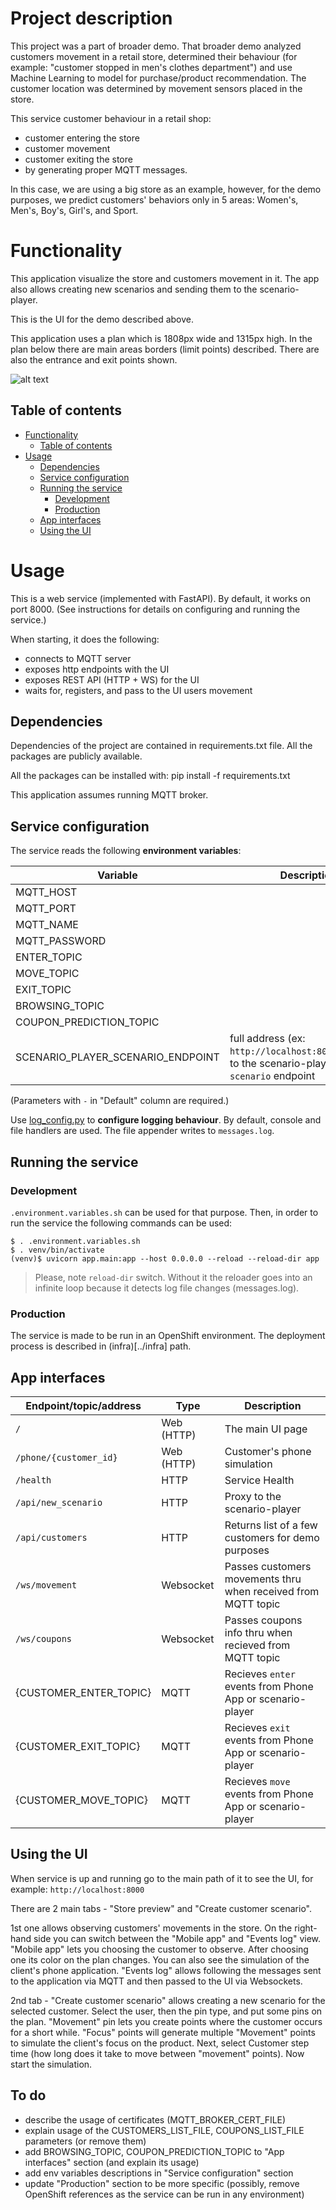 # Project description
This project was a part of broader demo. That broader demo analyzed customers movement in a retail store, determined their behaviour (for example: "customer stopped in men's clothes department") and use Machine Learning to model for purchase/product recommendation. The customer location was determined by movement sensors placed in the store.

This service customer behaviour in a retail shop:

* customer entering the store
* customer movement
* customer exiting the store
* by generating proper MQTT messages.

In this case, we are using a big store as an example, however, for the demo purposes, we predict customers' behaviors only in 5 areas: Women's, Men's, Boy's, Girl's, and Sport.

# Functionality

This application visualize the store and customers movement in it. The app also allows creating new scenarios and sending them to the scenario-player.

This is the UI for the demo described above.

This application uses a plan which is 1808px wide and 1315px high. In the plan below there are main areas borders (limit points) described.
There are also the entrance and exit points shown.

![alt text](docs/store-plan-pts.png)

## Table of contents

* [Functionality](#functionality)
  * [Table of contents](#table-of-contents)
* [Usage](#usage)
  * [Dependencies](#dependencies)
  * [Service configuration](#service-configuration)
  * [Running the service](#running-the-service)
    * [Development](#development)
    * [Production](#production)
  * [App interfaces](#app-interfaces)
  * [Using the UI](#using-the-ui)

# Usage

This is a web service (implemented with FastAPI). By default, it works on port 8000. (See instructions for details on configuring and running the service.)

When starting, it does the following:

* connects to MQTT server
* exposes http endpoints with the UI
* exposes REST API (HTTP + WS) for the UI
* waits for, registers, and pass to the UI users movement

## Dependencies

Dependencies of the project are contained in requirements.txt file. All the packages are publicly available.

All the packages can be installed with: pip install -f requirements.txt

This application assumes running MQTT broker.

## Service configuration

The service reads the following **environment variables**:

| Variable                          | Description                                                                                      |                   Default |
|-----------------------------------|--------------------------------------------------------------------------------------------------|--------------------------:|
| MQTT_HOST                         |                                                                                                  |                         - |
| MQTT_PORT                         |                                                                                                  |                      1883 |
| MQTT_NAME                         |                                                                                                  |             demoVisClient |
| MQTT_PASSWORD                     |                                                                                                  |                           |
| ENTER_TOPIC                       |                                                                                                  |            customer/enter |
| MOVE_TOPIC                        |                                                                                                  |             customer/move |
| EXIT_TOPIC                        |                                                                                                  |             customer/exit |
| BROWSING_TOPIC                    |                                                                                                  |         customer/browsing |
| COUPON_PREDICTION_TOPIC           |                                                                                                  |       customer/prediction |
| SCENARIO_PLAYER_SCENARIO_ENDPOINT | full address (ex: `http://localhost:8004/scenario`) to the scenario-player's `scenario` endpoint |                         - |

(Parameters with `-` in "Default" column are required.)

Use [log_config.py](./app/utils/log_config.py) to **configure logging behaviour**. 
By default, console and file handlers are used. The file appender writes to `messages.log`.

## Running the service

### Development

`.environment.variables.sh` can be used for that purpose. Then, in order to run the service the following commands can be
used:

```shell
$ . .environment.variables.sh
$ . venv/bin/activate
(venv)$ uvicorn app.main:app --host 0.0.0.0 --reload --reload-dir app
```

> Please, note `reload-dir` switch. Without it the reloader goes into an infinite loop because it detects log file changes (messages.log).

### Production

The service is made to be run in an OpenShift environment. The deployment process is described in (infra)[../infra] path.

## App interfaces

| Endpoint/topic/address | Type       | Description                           |
|------------------------|------------|---------------------------------------|
| `/`                    | Web (HTTP) | The main UI page                      |
| `/phone/{customer_id}` | Web (HTTP) | Customer's phone simulation           |
| `/health`              | HTTP       | Service Health                        |
| `/api/new_scenario`    | HTTP       | Proxy to the scenario-player          |
| `/api/customers`       | HTTP       | Returns list of a few customers for demo purposes |
| `/ws/movement`         | Websocket  | Passes customers movements thru when received from MQTT topic |
| `/ws/coupons`          | Websocket  | Passes coupons info thru when recieved from MQTT topic |
| {CUSTOMER_ENTER_TOPIC} | MQTT       | Recieves `enter` events from Phone App or scenario-player |
| {CUSTOMER_EXIT_TOPIC}  | MQTT       | Recieves `exit` events from Phone App or scenario-player |
| {CUSTOMER_MOVE_TOPIC}  | MQTT       | Recieves `move` events from Phone App or scenario-player |

## Using the UI

When service is up and running go to the main path of it to see the UI, for example: `http://localhost:8000`

There are 2 main tabs - "Store preview" and "Create customer scenario".

1st one allows observing customers' movements in the store. On the right-hand side you can switch between the "Mobile app" and "Events log" view.
"Mobile app" lets you choosing the customer to observe. After choosing one its color on the plan changes. You can also see the simulation of
the client's phone application. "Events log" allows following the messages sent to the application via MQTT and then passed to the UI via Websockets.

2nd tab - "Create customer scenario" allows creating a new scenario for the selected customer. Select the user, then the pin type, and put some
pins on the plan. "Movement" pin lets you create points where the customer occurs for a short while. "Focus" points will generate multiple "Movement"
points to simulate the client's focus on the product. Next, select Customer step time (how long does it take to move between "movement" points).
Now start the simulation.


## To do
* describe the usage of certificates (MQTT_BROKER_CERT_FILE)
* explain usage of the CUSTOMERS_LIST_FILE, COUPONS_LIST_FILE parameters (or remove them)
* add BROWSING_TOPIC, COUPON_PREDICTION_TOPIC to "App interfaces" section (and explain its usage)
* add env variables descriptions in "Service configuration" section
* update "Production" section to be more specific 
  (possibly, remove OpenShift references as the service can be run in any environment)